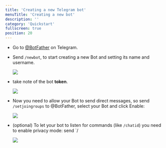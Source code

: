 ```yaml
---
title: 'Creating a new Telegram bot'
menuTitle: 'Creating a new bot'
description: ''
category: 'Quickstart'
fullscreen: true 
position: 20
---
```



- Go to [@BotFather](https://t.me/botfather) on Telegram.

- Send `/newbot`, to start creating a new Bot and setting its name and username.

    <img src="screenshots/new-bot.jpg" />

- take note of the bot **token**.

    <img src="screenshots/new-bot-token.jpg" />

- Now you need to allow your Bot to send direct messages, so send `/setjoingroups` to @BotFather, select your Bot and click Enable:

    <img src="screenshots/new-bot-joingroups.jpg" />

- (optional) To let your bot to listen for commands (like `/chatid`) you need to enable privacy mode: send `/ 

    <img src="screenshots/new-bot-setprivacy.jpg" />
